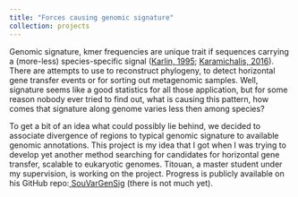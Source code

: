 ```yaml
---
title: "Forces causing genomic signature"
collection: projects
---
```


Genomic signature, kmer frequencies are unique trait if sequences carrying a (more-less) species-specific signal ([Karlin, 1995](http://www.sciencedirect.com/science/article/pii/S0168952500890769); [Karamichalis, 2016](https://doi.org/10.1186/s12859-016-1157-8)). There are attempts to use to reconstruct phylogeny, to detect horizontal gene transfer events or for sorting out metagenomic samples. Well, signature seems like a good statistics for all those application, but for some reason nobody ever tried to find out, what is causing this pattern, how comes that signature along genome varies less then among species?

To get a bit of an idea what could possibly lie behind, we decided to associate divergence of regions to typical genomic signature to available genomic annotations. This project is my idea that I got when I was trying to develop yet another method searching for candidates for horizontal gene transfer, scalable to eukaryotic genomes. Titouan, a master student under my supervision, is working on the project. Progress is publicly available on his GitHub repo:[ SouVarGenSig](https://github.com/UrsusSalificus/SouVarGenSig) (there is not much yet).

